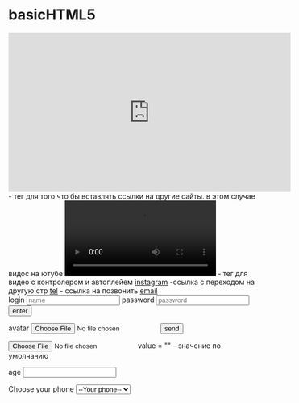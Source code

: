 # basicHTML5
<iframe width="560" height="315" src="https://www.youtube.com/embed/2PS21k6lAD8?si=a5p86Tjb427RV_-_" title="YouTube video player" frameborder="0" allow="accelerometer; autoplay; clipboard-write; encrypted-media; gyroscope; picture-in-picture; web-share" allowfullscreen></iframe> - тег для того что бы вставлять ссылки на другие сайты. в этом случае видос на ютубе
<video controls autoplay src=""></video> - тег для видео с контролером и автоплейем
<a href="https://instagram.com" target = "_blank">instagram</a> -ссылка с переходом на другую стр 
<a href="tel: +994- 070- 711 - 54 - 45">tel</a> - ссылка на позвонить
<a href="mailto:n.hasratoav@mail.ru">email</a>


<form action="" method="">
    <label for="login">login</label>
    <input type="text" name="login" placeholder="name">
    <label for="password">password</label>
    <input type="password" name="password" placeholder="password">
    <button type="submit">enter</button>
   </form>

   
<form action="">
    <label for="avatar">avatar</label>
    <input type="file" name="avatar">
    <button type="submit">send</button>
</form>

<input type="file" name="avatar" accept="image/png, image/jpeg">
value = "" - значение по умолчанию

<label for="age">age</label>
<input type="number" name="age" id="" min="" max="" value="" step= "">

<form action="">
        <label for="phone">Choose your phone</label>
        <select name="phone" id="phone">
            <option value="">--Your phone--</option>
            <option value="apple">Apple</option>
            <option value="nokia">Nokia</option>
            <option value="samsung">Samsung</option>

        </select>
</form>

<h2>Chechbox form</h2>
    <form action="">
        <label for="checkbox1">Yes</label>
        <input type="checkbox" name="checkbox1" id="">
    </form>
    <h2>Radio form</h2>
    <form action="">
        <label for="radio1">Yes</label>
        <input type="radio" name="radio1" id="">
        <label for="radio1">No</label>
        <input type="radio" name="radio1" id="">
    </form>
    <h2>Slider Form</h2>
    <form action="">
        <input type="range" name="volume" id="volume">
        <output class="volume-output"></output>
    </form>
    <script>
        const volume = document.querySelector('#volume');
        const output = document.querySelector('.volume-output');

        output.textContent = volume.value;
        volume.addEventListener('input', () =>{
            output.textContent = volume.value;
        })
    </script>

    псевдоклассы 
    hover, active, focus, 


    display:flex
    justify-content:center,flex-start,flex-end,space-between,space-around по горизонтали
    align-center:flex-end,flex-start по вертикали
    flex-wrap:wrap,wrap-reverse
    flex-direction:row,column




    flex-flow: row wrap